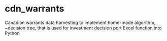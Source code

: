 # cdn_warrants
Canadian warrants data harvesting
to implement home-made algorithm, ~decision tree, that is used for investment decision
port Excel function into Python
